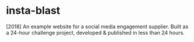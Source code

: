 # insta-blast
[2018] An example website for a social media engagement supplier. Built as a 24-hour challenge project, developed &amp; published in less than 24 hours.
